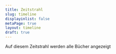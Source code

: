 ```yaml
---
title: Zeitstrahl
slug: timeline
displayinlist: false
metaPage: true
layout: timeline
draft: true
---
```


Auf diesem Zeitstrahl werden alle Bücher angezeigt
